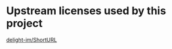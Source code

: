 # Upstream licenses used by this project
[delight-im/ShortURL](https://github.com/delight-im/ShortURL/blob/master/LICENSE)